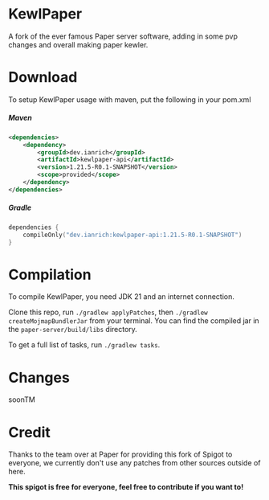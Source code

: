 # KewlPaper
A fork of the ever famous Paper server software, adding in some pvp changes and overall making paper kewler.

# Download
To setup KewlPaper usage with maven, put the following in your pom.xml

##### Maven
```xml
<dependencies>
    <dependency>
        <groupId>dev.ianrich</groupId>
        <artifactId>kewlpaper-api</artifactId>
        <version>1.21.5-R0.1-SNAPSHOT</version>
        <scope>provided</scope>
    </dependency>
</dependencies>

```

##### Gradle
```kotlin
dependencies {
    compileOnly("dev.ianrich:kewlpaper-api:1.21.5-R0.1-SNAPSHOT")
}
```

# Compilation
To compile KewlPaper, you need JDK 21 and an internet connection.

Clone this repo, run `./gradlew applyPatches`, then `./gradlew createMojmapBundlerJar` from your terminal. You can find the compiled jar in the `paper-server/build/libs` directory.

To get a full list of tasks, run `./gradlew tasks`.

# Changes
soonTM

# Credit
Thanks to the team over at Paper for providing this fork of Spigot to everyone, we currently don't use any patches from other sources outside of here.

**This spigot is free for everyone, feel free to contribute if you want to!**

